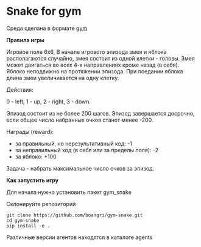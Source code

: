 # Snake for gym

Среда сделана в формате [gym](https://gym.openai.com)

**Правила игры**

Игровое поле 6x6, В начале игрового эпизода змея и яблока располагаются случайно, змея состоит из одной клетки - головы.
Змея может двигаться во всех 4-х направлениях кроме назад (в себя). Яблоко неподвижно на протяжении эпизода. При поедании яблока длина змеи увеличивается на одну клетку.

Действия:

0 - left, 1 - up, 2 - right, 3 - down.

Эпизод состоит из не более 200 шагов. Эпизод завершается досрочно, если общее число набранных очков станет менее -200.

Награды (reward):
- за правильный, но нерезультативный код: -1
- за неправильный ход (в себя или за пределы поля): -2
- за яблоко: +100

Задача - набрать максимальное число очков за эпизод.

**Как запустить игру**

Для начала нужно установить пакет gym_snake

Склонируйте репозиторий

```
git clone https://github.com/boangri/gym-snake.git
cd gym-snake
pip install -e .
```

Различные версии агентов находятся в каталоге agents

